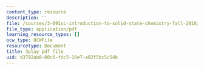 ```yaml
---
content_type: resource
description: ''
file: /courses/3-091sc-introduction-to-solid-state-chemistry-fall-2010/d3792ab808c6fdc516e7a82f5bc5c54b_fFg4uXMpnV0.pdf
file_type: application/pdf
learning_resource_types: []
ocw_type: OCWFile
resourcetype: Document
title: 3play pdf file
uid: d3792ab8-08c6-fdc5-16e7-a82f5bc5c54b
---
```

